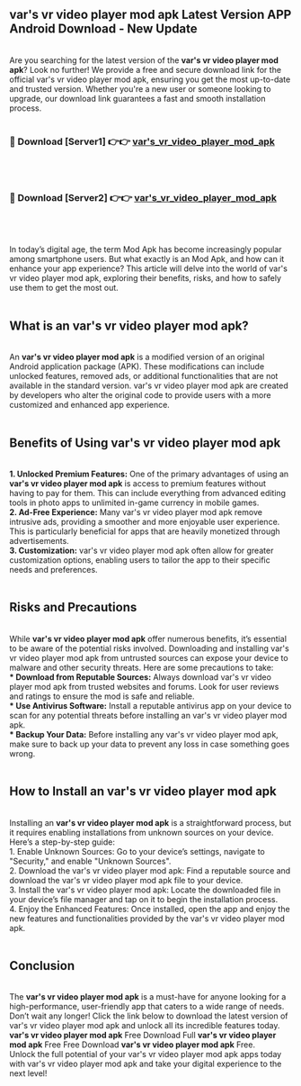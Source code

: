 ## var's vr video player mod apk Latest Version APP Android Download - New Update
<br>
Are you searching for the latest version of the <strong>var's vr video player mod apk</strong>? Look no further! We provide a free and secure download link for the official var's vr video player mod apk, ensuring you get the most up-to-date and trusted version. Whether you're a new user or someone looking to upgrade, our download link guarantees a fast and smooth installation process.
<br>
<br>
<h3>🔴 Download [Server1] 👉👉 <a href="https://modyolo.store/var's+vr+video+player+mod+apk">var's_vr_video_player_mod_apk</a></h3><br>
<br>
<h3>🔴 Download [Server2] 👉👉 <a href="https://modyolo.store/var's+vr+video+player+mod+apk">var's_vr_video_player_mod_apk</a></h3><br>
<br>
<br>
In today’s digital age, the term Mod Apk has become increasingly popular among smartphone users. But what exactly is an Mod Apk, and how can it enhance your app experience? This article will delve into the world of var's vr video player mod apk, exploring their benefits, risks, and how to safely use them to get the most out.
<br>
<br>
<h2>What is an var's vr video player mod apk?</h2>
<br>
An <strong>var's vr video player mod apk</strong> is a modified version of an original Android application package (APK). These modifications can include unlocked features, removed ads, or additional functionalities that are not available in the standard version. var's vr video player mod apk are created by developers who alter the original code to provide users with a more customized and enhanced app experience.
<br>
<br>
<h2>Benefits of Using var's vr video player mod apk</h2>
<br>
<strong> 1. Unlocked Premium Features:</strong> One of the primary advantages of using an <strong>var's vr video player mod apk</strong> is access to premium features without having to pay for them. This can include everything from advanced editing tools in photo apps to unlimited in-game currency in mobile games.
<br>
<strong> 2. Ad-Free Experience:</strong> Many var's vr video player mod apk remove intrusive ads, providing a smoother and more enjoyable user experience. This is particularly beneficial for apps that are heavily monetized through advertisements.
<br>
<strong> 3. Customization:</strong> var's vr video player mod apk often allow for greater customization options, enabling users to tailor the app to their specific needs and preferences.
<br>
<br>
<h2>Risks and Precautions</h2>
<br>
While <strong>var's vr video player mod apk</strong> offer numerous benefits, it’s essential to be aware of the potential risks involved. Downloading and installing var's vr video player mod apk from untrusted sources can expose your device to malware and other security threats. Here are some precautions to take:
<br>
<strong> * Download from Reputable Sources:</strong> Always download var's vr video player mod apk from trusted websites and forums. Look for user reviews and ratings to ensure the mod is safe and reliable.
<br>
<strong> * Use Antivirus Software:</strong> Install a reputable antivirus app on your device to scan for any potential threats before installing an var's vr video player mod apk.
<br>
<strong> * Backup Your Data:</strong> Before installing any var's vr video player mod apk, make sure to back up your data to prevent any loss in case something goes wrong.
<br>
<br>
<h2>How to Install an var's vr video player mod apk</h2>
<br>
Installing an <strong>var's vr video player mod apk</strong> is a straightforward process, but it requires enabling installations from unknown sources on your device. Here’s a step-by-step guide:
<br>
 1. Enable Unknown Sources: Go to your device’s settings, navigate to "Security," and enable "Unknown Sources".
<br>
 2. Download the var's vr video player mod apk: Find a reputable source and download the var's vr video player mod apk file to your device.
<br>
 3. Install the var's vr video player mod apk: Locate the downloaded file in your device’s file manager and tap on it to begin the installation process.
<br>
 4. Enjoy the Enhanced Features: Once installed, open the app and enjoy the new features and functionalities provided by the var's vr video player mod apk.
<br>
<br>
<h2><strong>Conclusion</strong></h2>
<br>
The <strong>var's vr video player mod apk</strong> is a must-have for anyone looking for a high-performance, user-friendly app that caters to a wide range of needs. Don’t wait any longer! Click the link below to download the latest version of var's vr video player mod apk and unlock all its incredible features today.
<br>
<strong>var's vr video player mod apk</strong> Free Download Full <strong>var's vr video player mod apk</strong> Free Free Download <strong>var's vr video player mod apk</strong> Free.
<br>
Unlock the full potential of your var's vr video player mod apk apps today with var's vr video player mod apk and take your digital experience to the next level!